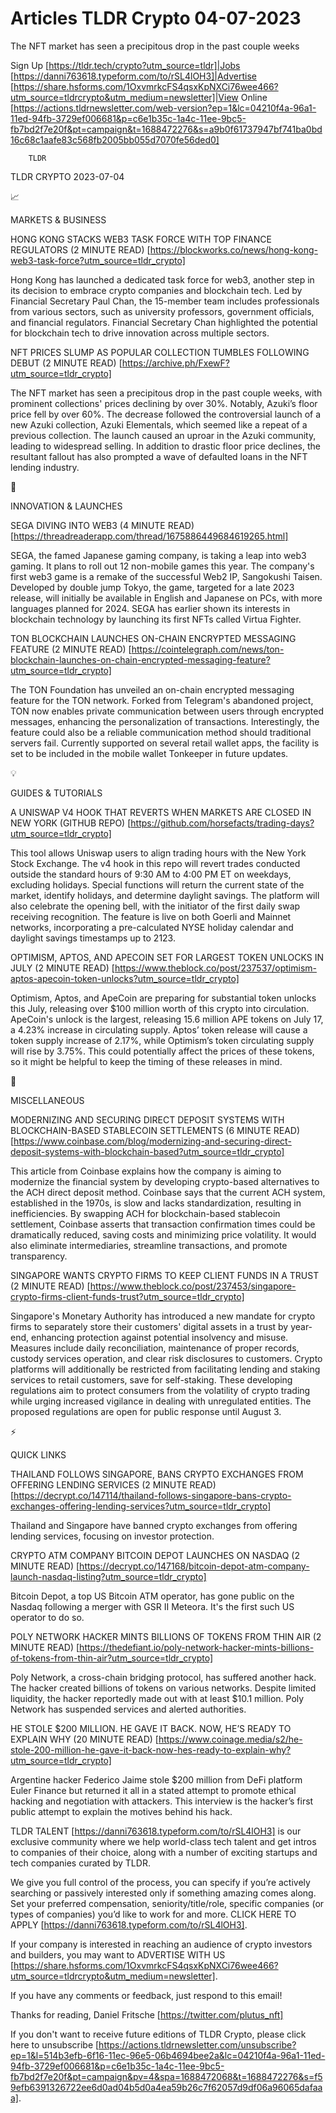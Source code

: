 # Articles TLDR Crypto 04-07-2023

The NFT market has seen a precipitous drop in the past couple weeks  

Sign Up [https://tldr.tech/crypto?utm_source=tldr]|Jobs
[https://danni763618.typeform.com/to/rSL4lOH3]|Advertise
[https://share.hsforms.com/1OxvmrkcFS4qsxKpNXCi76wee466?utm_source=tldrcrypto&utm_medium=newsletter]|View
Online
[https://actions.tldrnewsletter.com/web-version?ep=1&lc=04210f4a-96a1-11ed-94fb-3729ef006681&p=c6e1b35c-1a4c-11ee-9bc5-fb7bd2f7e20f&pt=campaign&t=1688472276&s=a9b0f61737947bf741ba0bd16c68c1aafe83c568fb2005bb055d7070fe56ded0]


		TLDR 

TLDR CRYPTO 2023-07-04

📈 

MARKETS & BUSINESS

HONG KONG STACKS WEB3 TASK FORCE WITH TOP FINANCE REGULATORS (2 MINUTE
READ)
[https://blockworks.co/news/hong-kong-web3-task-force?utm_source=tldr_crypto]

Hong Kong has launched a dedicated task force for web3, another step
in its decision to embrace crypto companies and blockchain tech. Led
by Financial Secretary Paul Chan, the 15-member team includes
professionals from various sectors, such as university professors,
government officials, and financial regulators. Financial Secretary
Chan highlighted the potential for blockchain tech to drive innovation
across multiple sectors. 

NFT PRICES SLUMP AS POPULAR COLLECTION TUMBLES FOLLOWING DEBUT (2
MINUTE READ) [https://archive.ph/FxewF?utm_source=tldr_crypto]

The NFT market has seen a precipitous drop in the past couple weeks,
with prominent collections' prices declining by over 30%. Notably,
Azuki’s floor price fell by over 60%. The decrease followed the
controversial launch of a new Azuki collection, Azuki Elementals,
which seemed like a repeat of a previous collection. The launch caused
an uproar in the Azuki community, leading to widespread selling. In
addition to drastic floor price declines, the resultant fallout has
also prompted a wave of defaulted loans in the NFT lending industry. 

🚀 

INNOVATION & LAUNCHES

SEGA DIVING INTO WEB3 (4 MINUTE READ)
[https://threadreaderapp.com/thread/1675886449684619265.html]

SEGA, the famed Japanese gaming company, is taking a leap into web3
gaming. It plans to roll out 12 non-mobile games this year. The
company's first web3 game is a remake of the successful Web2 IP,
Sangokushi Taisen. Developed by double jump Tokyo, the game, targeted
for a late 2023 release, will initially be available in English and
Japanese on PCs, with more languages planned for 2024. SEGA has
earlier shown its interests in blockchain technology by launching its
first NFTs called Virtua Fighter. 

TON BLOCKCHAIN LAUNCHES ON-CHAIN ENCRYPTED MESSAGING FEATURE (2 MINUTE
READ)
[https://cointelegraph.com/news/ton-blockchain-launches-on-chain-encrypted-messaging-feature?utm_source=tldr_crypto]

The TON Foundation has unveiled an on-chain encrypted messaging
feature for the TON network. Forked from Telegram's abandoned project,
TON now enables private communication between users through encrypted
messages, enhancing the personalization of transactions.
Interestingly, the feature could also be a reliable communication
method should traditional servers fail. Currently supported on several
retail wallet apps, the facility is set to be included in the mobile
wallet Tonkeeper in future updates. 

💡 

GUIDES & TUTORIALS

A UNISWAP V4 HOOK THAT REVERTS WHEN MARKETS ARE CLOSED IN NEW YORK
(GITHUB REPO)
[https://github.com/horsefacts/trading-days?utm_source=tldr_crypto]

This tool allows Uniswap users to align trading hours with the New
York Stock Exchange. The v4 hook in this repo will revert trades
conducted outside the standard hours of 9:30 AM to 4:00 PM ET on
weekdays, excluding holidays. Special functions will return the
current state of the market, identify holidays, and determine daylight
savings. The platform will also celebrate the opening bell, with the
initiator of the first daily swap receiving recognition. The feature
is live on both Goerli and Mainnet networks, incorporating a
pre-calculated NYSE holiday calendar and daylight savings timestamps
up to 2123. 

OPTIMISM, APTOS, AND APECOIN SET FOR LARGEST TOKEN UNLOCKS IN JULY (2
MINUTE READ)
[https://www.theblock.co/post/237537/optimism-aptos-apecoin-token-unlocks?utm_source=tldr_crypto]

Optimism, Aptos, and ApeCoin are preparing for substantial token
unlocks this July, releasing over $100 million worth of this crypto
into circulation. ApeCoin's unlock is the largest, releasing 15.6
million APE tokens on July 17, a 4.23% increase in circulating supply.
Aptos’ token release will cause a token supply increase of 2.17%,
while Optimism’s token circulating supply will rise by 3.75%. This
could potentially affect the prices of these tokens, so it might be
helpful to keep the timing of these releases in mind. 

🦄 

MISCELLANEOUS

MODERNIZING AND SECURING DIRECT DEPOSIT SYSTEMS WITH BLOCKCHAIN-BASED
STABLECOIN SETTLEMENTS (6 MINUTE READ)
[https://www.coinbase.com/blog/modernizing-and-securing-direct-deposit-systems-with-blockchain-based?utm_source=tldr_crypto]

This article from Coinbase explains how the company is aiming to
modernize the financial system by developing crypto-based alternatives
to the ACH direct deposit method. Coinbase says that the current ACH
system, established in the 1970s, is slow and lacks standardization,
resulting in inefficiencies. By swapping ACH for blockchain-based
stablecoin settlement, Coinbase asserts that transaction confirmation
times could be dramatically reduced, saving costs and minimizing price
volatility. It would also eliminate intermediaries, streamline
transactions, and promote transparency. 

SINGAPORE WANTS CRYPTO FIRMS TO KEEP CLIENT FUNDS IN A TRUST (2 MINUTE
READ)
[https://www.theblock.co/post/237453/singapore-crypto-firms-client-funds-trust?utm_source=tldr_crypto]

Singapore's Monetary Authority has introduced a new mandate for crypto
firms to separately store their customers' digital assets in a trust
by year-end, enhancing protection against potential insolvency and
misuse. Measures include daily reconciliation, maintenance of proper
records, custody services operation, and clear risk disclosures to
customers. Crypto platforms will additionally be restricted from
facilitating lending and staking services to retail customers, save
for self-staking. These developing regulations aim to protect
consumers from the volatility of crypto trading while urging increased
vigilance in dealing with unregulated entities. The proposed
regulations are open for public response until August 3. 

⚡ 

QUICK LINKS

THAILAND FOLLOWS SINGAPORE, BANS CRYPTO EXCHANGES FROM OFFERING
LENDING SERVICES (2 MINUTE READ)
[https://decrypt.co/147114/thailand-follows-singapore-bans-crypto-exchanges-offering-lending-services?utm_source=tldr_crypto]

Thailand and Singapore have banned crypto exchanges from offering
lending services, focusing on investor protection. 

CRYPTO ATM COMPANY BITCOIN DEPOT LAUNCHES ON NASDAQ (2 MINUTE READ)
[https://decrypt.co/147168/bitcoin-depot-atm-company-launch-nasdaq-listing?utm_source=tldr_crypto]

Bitcoin Depot, a top US Bitcoin ATM operator, has gone public on the
Nasdaq following a merger with GSR II Meteora. It's the first such US
operator to do so. 

POLY NETWORK HACKER MINTS BILLIONS OF TOKENS FROM THIN AIR (2 MINUTE
READ)
[https://thedefiant.io/poly-network-hacker-mints-billions-of-tokens-from-thin-air?utm_source=tldr_crypto]

Poly Network, a cross-chain bridging protocol, has suffered another
hack. The hacker created billions of tokens on various networks.
Despite limited liquidity, the hacker reportedly made out with at
least $10.1 million. Poly Network has suspended services and alerted
authorities. 

HE STOLE $200 MILLION. HE GAVE IT BACK. NOW, HE’S READY TO EXPLAIN
WHY (20 MINUTE READ)
[https://www.coinage.media/s2/he-stole-200-million-he-gave-it-back-now-hes-ready-to-explain-why?utm_source=tldr_crypto]

Argentine hacker Federico Jaime stole $200 million from DeFi platform
Euler Finance but returned it all in a stated attempt to promote
ethical hacking and negotiation with attackers. This interview is the
hacker’s first public attempt to explain the motives behind his
hack. 

TLDR TALENT [https://danni763618.typeform.com/to/rSL4lOH3] is our
exclusive community where we help world-class tech talent and get
intros to companies of their choice, along with a number of exciting
startups and tech companies curated by TLDR.

We give you full control of the process, you can specify if you’re
actively searching or passively interested only if something amazing
comes along. Set your preferred compensation, seniority/title/role,
specific companies (or types of companies) you’d like to work for
and more. CLICK HERE TO APPLY
[https://danni763618.typeform.com/to/rSL4lOH3].

If your company is interested in reaching an audience of crypto
investors and builders, you may want to ADVERTISE WITH US
[https://share.hsforms.com/1OxvmrkcFS4qsxKpNXCi76wee466?utm_source=tldrcrypto&utm_medium=newsletter].


If you have any comments or feedback, just respond to this email! 

Thanks for reading, 
Daniel Fritsche [https://twitter.com/plutus_nft] 

If you don't want to receive future editions of TLDR Crypto,
please click here to unsubscribe
[https://actions.tldrnewsletter.com/unsubscribe?ep=1&l=514b3efb-6f16-11ec-96e5-06b4694bee2a&lc=04210f4a-96a1-11ed-94fb-3729ef006681&p=c6e1b35c-1a4c-11ee-9bc5-fb7bd2f7e20f&pt=campaign&pv=4&spa=1688472068&t=1688472276&s=f59efb6391326722ee6d0ad04b5d0a4ea59b26c7f62057d9df06a96065dafaaa].